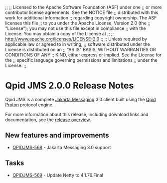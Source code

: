 ;;
;; Licensed to the Apache Software Foundation (ASF) under one
;; or more contributor license agreements.  See the NOTICE file
;; distributed with this work for additional information
;; regarding copyright ownership.  The ASF licenses this file
;; to you under the Apache License, Version 2.0 (the
;; "License"); you may not use this file except in compliance
;; with the License.  You may obtain a copy of the License at
;; 
;;   http://www.apache.org/licenses/LICENSE-2.0
;; 
;; Unless required by applicable law or agreed to in writing,
;; software distributed under the License is distributed on an
;; "AS IS" BASIS, WITHOUT WARRANTIES OR CONDITIONS OF ANY
;; KIND, either express or implied.  See the License for the
;; specific language governing permissions and limitations
;; under the License.
;;

# Qpid JMS 2.0.0 Release Notes

Qpid JMS is a complete [Jakarta Messaging](https://jakarta.ee/specifications/messaging/) 3.0
client built using the [Qpid Proton]({{site_url}}/proton/index.html) protocol engine.

For more information about this release, including download links and
documentation, see the [release overview](index.html).


## New features and improvements

 - [QPIDJMS-568](https://issues.apache.org/jira/browse/QPIDJMS-568) - Jakarta Messaging 3.0 support

## Tasks

 - [QPIDJMS-569](https://issues.apache.org/jira/browse/QPIDJMS-569) - Update Netty to 4.1.76.Final